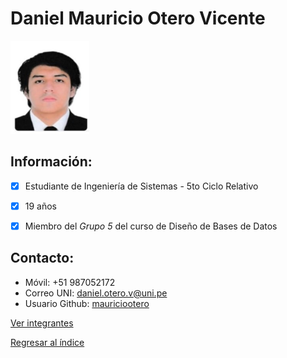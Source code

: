 # Daniel Mauricio Otero Vicente

<img src="MauricioOtero.jpeg" alt="Mauricio Otero Vicente" style="width: 25%; height: auto;" />

 ## **Información:**
- [x] Estudiante de Ingeniería de Sistemas - 5to Ciclo Relativo
- [x] 19 años
- [x] Miembro del *Grupo 5* del curso de Diseño de Bases de Datos


 ## **Contacto:**

  * Móvil: +51 987052172
  * Correo UNI: daniel.otero.v@uni.pe
  * Usuario Github: [mauriciootero](https://github.com/mauriciootero)

[Ver integrantes](../Integrantes.md)

[Regresar al índice](../../README.md)
